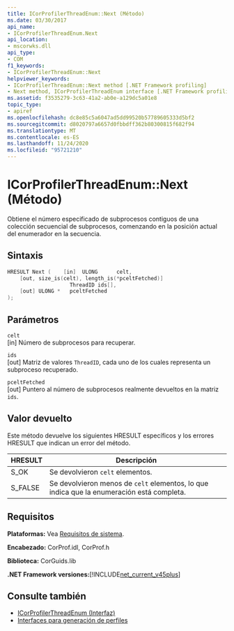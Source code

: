 ```yaml
---
title: ICorProfilerThreadEnum::Next (Método)
ms.date: 03/30/2017
api_name:
- ICorProfilerThreadEnum.Next
api_location:
- mscorwks.dll
api_type:
- COM
f1_keywords:
- ICorProfilerThreadEnum::Next
helpviewer_keywords:
- ICorProfilerThreadEnum::Next method [.NET Framework profiling]
- Next method, ICorProfilerThreadEnum interface [.NET Framework profiling]
ms.assetid: f3535279-3c63-41a2-ab0e-a129dc5a01e8
topic_type:
- apiref
ms.openlocfilehash: dc8e85c5a6047ad5dd99520b57789605333d5bf2
ms.sourcegitcommit: d8020797a6657d0fbbdff362b80300815f682f94
ms.translationtype: MT
ms.contentlocale: es-ES
ms.lasthandoff: 11/24/2020
ms.locfileid: "95721210"
---
```

# <a name="icorprofilerthreadenumnext-method"></a>ICorProfilerThreadEnum::Next (Método)

Obtiene el número especificado de subprocesos contiguos de una colección secuencial de subprocesos, comenzando en la posición actual del enumerador en la secuencia.  
  
## <a name="syntax"></a>Sintaxis  
  
```cpp  
HRESULT Next (    [in]  ULONG      celt,  
    [out, size_is(celt), length_is(*pceltFetched)]  
                    ThreadID ids[],  
    [out] ULONG *   pceltFetched  
);  
```  
  
## <a name="parameters"></a>Parámetros  

 `celt`  
 [in] Número de subprocesos para recuperar.  
  
 `ids`  
 [out] Matriz de valores `ThreadID`, cada uno de los cuales representa un subproceso recuperado.  
  
 `pceltFetched`  
 [out] Puntero al número de subprocesos realmente devueltos en la matriz `ids`.  
  
## <a name="return-value"></a>Valor devuelto  

 Este método devuelve los siguientes HRESULT específicos y los errores HRESULT que indican un error del método.  
  
|HRESULT|Descripción|  
|-------------|-----------------|  
|S_OK|Se devolvieron `celt` elementos.|  
|S_FALSE|Se devolvieron menos de `celt` elementos, lo que indica que la enumeración está completa.|  
  
## <a name="requirements"></a>Requisitos  

 **Plataformas:** Vea [Requisitos de sistema](../../get-started/system-requirements.md).  
  
 **Encabezado:** CorProf.idl, CorProf.h  
  
 **Biblioteca:** CorGuids.lib  
  
 **.NET Framework versiones:**[!INCLUDE[net_current_v45plus](../../../../includes/net-current-v45plus-md.md)]  
  
## <a name="see-also"></a>Consulte también

- [ICorProfilerThreadEnum (Interfaz)](icorprofilerthreadenum-interface.md)
- [Interfaces para generación de perfiles](profiling-interfaces.md)
